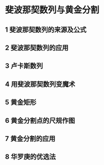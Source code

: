 # 斐波那契数列与黄金分割 
>
## 1 斐波那契数列的来源及公式
>
## 2 斐波那契数列的应用
>
## 3 卢卡斯数列
>
## 4 用斐波那契数列变魔术
>
## 5 黄金矩形
>
## 6 黄金分割点的尺规作图
>
## 7 黄金分割的应用
>
## 8 华罗庚的优选法
>

